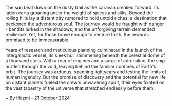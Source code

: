 
The sun beat down on the dusty trail as the caravan creaked forward, its laden carts groaning under the weight of spices and silks. Beyond the rolling hills lay a distant city rumored to hold untold riches, a destination that beckoned the adventurous soul. The journey would be fraught with danger - bandits lurked in the shadows, and the unforgiving terrain demanded resilience. Yet, for those brave enough to venture forth, the rewards promised to be immeasurable.

Years of research and meticulous planning culminated in the launch of the intergalactic vessel, its sleek hull shimmering beneath the celestial dome of a thousand stars. With a roar of engines and a surge of adrenaline, the ship hurtled through the void, leaving behind the familiar confines of Earth's orbit. The journey was arduous, spanning lightyears and testing the limits of human ingenuity. But the promise of discovery and the potential for new life on distant planets fueled the crew's unwavering spirit, their eyes fixated on the vast tapestry of the universe that stretched endlessly before them. 

~ By Hozmi - 21 October 2024
